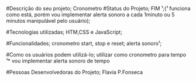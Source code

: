 #Descrição do seu projeto;
Cronometro
#Status do Projeto;
FIM ¹;(¹ funciona como está, porém vou implementar alerta sonoro a cada 1minuto ou 5 minutos manipulável pelo usuário);

#Tecnologias utilizadas;
HTM,CSS e JavaScript;

#Funcionalidades;
cronometro  start, stop e reset; alerta sonoro¹;

#Como os usuários podem utilizá-lo;
utilizar como cronometro para tempo
¹* vou implementar alerta sonoro de tempo

#Pessoas Desenvolvedoras do Projeto;
Flavia P.Fonseca
